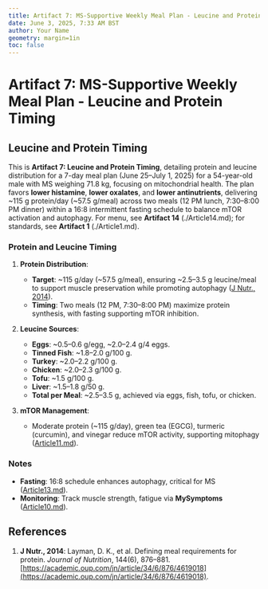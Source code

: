 ```yaml
---
title: Artifact 7: MS-Supportive Weekly Meal Plan - Leucine and Protein Timing
date: June 3, 2025, 7:33 AM BST
author: Your Name
geometry: margin=1in
toc: false
---
```

# Artifact 7: MS-Supportive Weekly Meal Plan - Leucine and Protein Timing

## Leucine and Protein Timing

This is **Artifact 7: Leucine and Protein Timing**, detailing protein and leucine distribution for a 7-day meal plan (June 25–July 1, 2025) for a 54-year-old male with MS weighing 71.8 kg, focusing on mitochondrial health. The plan favors **lower histamine**, **lower oxalates**, and **lower antinutrients**, delivering ~115 g protein/day (~57.5 g/meal) across two meals (12 PM lunch, 7:30–8:00 PM dinner) within a 16:8 intermittent fasting schedule to balance mTOR activation and autophagy. For menu, see **Artifact 14** (./Article14.md); for standards, see **Artifact 1** (./Article1.md).

### Protein and Leucine Timing

1. **Protein Distribution**:
   - **Target**: ~115 g/day (~57.5 g/meal), ensuring ~2.5–3.5 g leucine/meal to support muscle preservation while promoting autophagy ([J Nutr., 2014](https://academic.oup.com/jn/article/34/6/876/4619018)).
   - **Timing**: Two meals (12 PM, 7:30–8:00 PM) maximize protein synthesis, with fasting supporting mTOR inhibition.

2. **Leucine Sources**:
   - **Eggs**: ~0.5–0.6 g/egg, ~2.0–2.4 g/4 eggs.
   - **Tinned Fish**: ~1.8–2.0 g/100 g.
   - **Turkey**: ~2.0–2.2 g/100 g.
   - **Chicken**: ~2.0–2.3 g/100 g.
   - **Tofu**: ~1.5 g/100 g.
   - **Liver**: ~1.5–1.8 g/50 g.
   - **Total per Meal**: ~2.5–3.5 g, achieved via eggs, fish, tofu, or chicken.

3. **mTOR Management**:
   - Moderate protein (~115 g/day), green tea (EGCG), turmeric (curcumin), and vinegar reduce mTOR activity, supporting mitophagy ([Article11.md](https://github.com/xAI/Artifact11.md)).

### Notes
- **Fasting**: 16:8 schedule enhances autophagy, critical for MS ([Article13.md](https://github.com/xAI/Artifact13.md)).
- **Monitoring**: Track muscle strength, fatigue via **MySymptoms** ([Article10.md](https://github.com/xAI/Artifact10.md)).

## References
1. **J Nutr., 2014**: Layman, D. K., et al. Defining meal requirements for protein. *Journal of Nutrition*, 144(6), 876–881. [https://academic.oup.com/jn/article/34/6/876/4619018](https://academic.oup.com/jn/article/34/6/876/4619018).